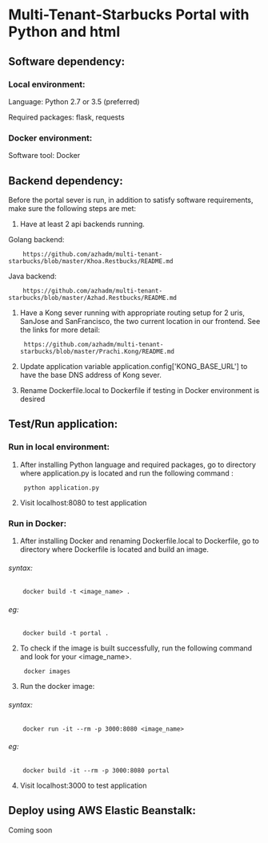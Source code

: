 # Multi-Tenant-Starbucks Portal with Python and html

## Software dependency:

### Local environment:

Language: Python 2.7 or 3.5 (preferred)

Required packages: flask, requests

### Docker environment:

Software tool: Docker

## Backend dependency:

Before the portal sever is run, in addition to satisfy software requirements, make sure the following steps are met:

1. Have at least 2 api backends running.

Golang backend:
        
        https://github.com/azhadm/multi-tenant-starbucks/blob/master/Khoa.Restbucks/README.md

Java backend:

        https://github.com/azhadm/multi-tenant-starbucks/blob/master/Azhad.Restbucks/README.md

1. Have a Kong sever running with appropriate routing setup for 2 uris, SanJose and SanFrancisco, the two current location in our frontend. See the links for more detail:

        https://github.com/azhadm/multi-tenant-starbucks/blob/master/Prachi.Kong/README.md

2. Update application variable application.config['KONG_BASE_URL'] to have the base DNS address of Kong sever.

3. Rename Dockerfile.local to Dockerfile if testing in Docker environment is desired

## Test/Run application:

### Run in local environment:

1. After installing Python language and required packages, go to directory where application.py is located and run the following command : 

        python application.py

2. Visit localhost:8080 to test application

### Run in Docker:

1. After installing Docker and renaming Dockerfile.local to Dockerfile, go to directory where Dockerfile is located and build an image.

######   syntax:
        docker build -t <image_name> .

######   eg:
        docker build -t portal .

2. To check if the image is built successfully, run the following command and look for your <image_name>.

        docker images

3. Run the docker image: 

######   syntax:
        docker run -it --rm -p 3000:8080 <image_name>

######   eg:
        docker build -it --rm -p 3000:8080 portal

4. Visit localhost:3000 to test application

## Deploy using AWS Elastic Beanstalk:

Coming soon
